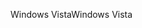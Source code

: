 <span data-ttu-id="c1848-101">Windows Vista</span><span class="sxs-lookup"><span data-stu-id="c1848-101">Windows Vista</span></span>